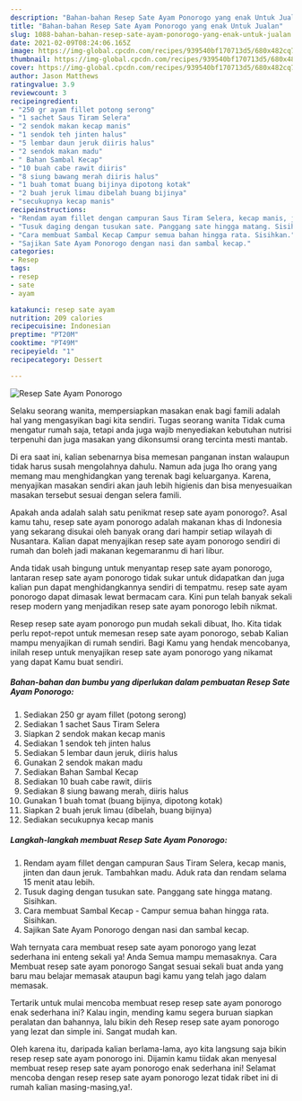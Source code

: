 ```yaml
---
description: "Bahan-bahan Resep Sate Ayam Ponorogo yang enak Untuk Jualan"
title: "Bahan-bahan Resep Sate Ayam Ponorogo yang enak Untuk Jualan"
slug: 1088-bahan-bahan-resep-sate-ayam-ponorogo-yang-enak-untuk-jualan
date: 2021-02-09T08:24:06.165Z
image: https://img-global.cpcdn.com/recipes/939540bf170713d5/680x482cq70/resep-sate-ayam-ponorogo-foto-resep-utama.jpg
thumbnail: https://img-global.cpcdn.com/recipes/939540bf170713d5/680x482cq70/resep-sate-ayam-ponorogo-foto-resep-utama.jpg
cover: https://img-global.cpcdn.com/recipes/939540bf170713d5/680x482cq70/resep-sate-ayam-ponorogo-foto-resep-utama.jpg
author: Jason Matthews
ratingvalue: 3.9
reviewcount: 3
recipeingredient:
- "250 gr ayam fillet potong serong"
- "1 sachet Saus Tiram Selera"
- "2 sendok makan kecap manis"
- "1 sendok teh jinten halus"
- "5 lembar daun jeruk diiris halus"
- "2 sendok makan madu"
- " Bahan Sambal Kecap"
- "10 buah cabe rawit diiris"
- "8 siung bawang merah diiris halus"
- "1 buah tomat buang bijinya dipotong kotak"
- "2 buah jeruk limau dibelah buang bijinya"
- "secukupnya kecap manis"
recipeinstructions:
- "Rendam ayam fillet dengan campuran Saus Tiram Selera, kecap manis, jinten dan daun jeruk. Tambahkan madu. Aduk rata dan rendam selama 15 menit atau lebih."
- "Tusuk daging dengan tusukan sate. Panggang sate hingga matang. Sisihkan."
- "Cara membuat Sambal Kecap Campur semua bahan hingga rata. Sisihkan."
- "Sajikan Sate Ayam Ponorogo dengan nasi dan sambal kecap."
categories:
- Resep
tags:
- resep
- sate
- ayam

katakunci: resep sate ayam 
nutrition: 209 calories
recipecuisine: Indonesian
preptime: "PT20M"
cooktime: "PT49M"
recipeyield: "1"
recipecategory: Dessert

---
```



![Resep Sate Ayam Ponorogo](https://img-global.cpcdn.com/recipes/939540bf170713d5/680x482cq70/resep-sate-ayam-ponorogo-foto-resep-utama.jpg)

Selaku seorang wanita, mempersiapkan masakan enak bagi famili adalah hal yang mengasyikan bagi kita sendiri. Tugas seorang  wanita Tidak cuma mengatur rumah saja, tetapi anda juga wajib menyediakan kebutuhan nutrisi terpenuhi dan juga masakan yang dikonsumsi orang tercinta mesti mantab.

Di era  saat ini, kalian sebenarnya bisa memesan panganan instan walaupun tidak harus susah mengolahnya dahulu. Namun ada juga lho orang yang memang mau menghidangkan yang terenak bagi keluarganya. Karena, menyajikan masakan sendiri akan jauh lebih higienis dan bisa menyesuaikan masakan tersebut sesuai dengan selera famili. 



Apakah anda adalah salah satu penikmat resep sate ayam ponorogo?. Asal kamu tahu, resep sate ayam ponorogo adalah makanan khas di Indonesia yang sekarang disukai oleh banyak orang dari hampir setiap wilayah di Nusantara. Kalian dapat menyajikan resep sate ayam ponorogo sendiri di rumah dan boleh jadi makanan kegemaranmu di hari libur.

Anda tidak usah bingung untuk menyantap resep sate ayam ponorogo, lantaran resep sate ayam ponorogo tidak sukar untuk didapatkan dan juga kalian pun dapat menghidangkannya sendiri di tempatmu. resep sate ayam ponorogo dapat dimasak lewat bermacam cara. Kini pun telah banyak sekali resep modern yang menjadikan resep sate ayam ponorogo lebih nikmat.

Resep resep sate ayam ponorogo pun mudah sekali dibuat, lho. Kita tidak perlu repot-repot untuk memesan resep sate ayam ponorogo, sebab Kalian mampu menyajikan di rumah sendiri. Bagi Kamu yang hendak mencobanya, inilah resep untuk menyajikan resep sate ayam ponorogo yang nikamat yang dapat Kamu buat sendiri.

<!--inarticleads1-->

##### Bahan-bahan dan bumbu yang diperlukan dalam pembuatan Resep Sate Ayam Ponorogo:

1. Sediakan 250 gr ayam fillet (potong serong)
1. Sediakan 1 sachet Saus Tiram Selera
1. Siapkan 2 sendok makan kecap manis
1. Sediakan 1 sendok teh jinten halus
1. Sediakan 5 lembar daun jeruk, diiris halus
1. Gunakan 2 sendok makan madu
1. Sediakan  Bahan Sambal Kecap
1. Sediakan 10 buah cabe rawit, diiris
1. Sediakan 8 siung bawang merah, diiris halus
1. Gunakan 1 buah tomat (buang bijinya, dipotong kotak)
1. Siapkan 2 buah jeruk limau (dibelah, buang bijinya)
1. Sediakan secukupnya kecap manis




<!--inarticleads2-->

##### Langkah-langkah membuat Resep Sate Ayam Ponorogo:

1. Rendam ayam fillet dengan campuran Saus Tiram Selera, kecap manis, jinten dan daun jeruk. Tambahkan madu. Aduk rata dan rendam selama 15 menit atau lebih.
1. Tusuk daging dengan tusukan sate. Panggang sate hingga matang. Sisihkan.
1. Cara membuat Sambal Kecap - Campur semua bahan hingga rata. Sisihkan.
1. Sajikan Sate Ayam Ponorogo dengan nasi dan sambal kecap.




Wah ternyata cara membuat resep sate ayam ponorogo yang lezat sederhana ini enteng sekali ya! Anda Semua mampu memasaknya. Cara Membuat resep sate ayam ponorogo Sangat sesuai sekali buat anda yang baru mau belajar memasak ataupun bagi kamu yang telah jago dalam memasak.

Tertarik untuk mulai mencoba membuat resep resep sate ayam ponorogo enak sederhana ini? Kalau ingin, mending kamu segera buruan siapkan peralatan dan bahannya, lalu bikin deh Resep resep sate ayam ponorogo yang lezat dan simple ini. Sangat mudah kan. 

Oleh karena itu, daripada kalian berlama-lama, ayo kita langsung saja bikin resep resep sate ayam ponorogo ini. Dijamin kamu tiidak akan menyesal membuat resep resep sate ayam ponorogo enak sederhana ini! Selamat mencoba dengan resep resep sate ayam ponorogo lezat tidak ribet ini di rumah kalian masing-masing,ya!.

